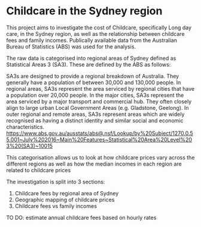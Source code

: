 # Childcare in the Sydney region

This project aims to investigate the cost of Childcare, specifically Long day care, in the Sydney region, as well as the relationship between childcare fees and family incomes. Publically available data from the Australian Bureau of Statistics (ABS) was used for the analysis.

The raw data is categorised into regional areas of Sydney defined as Statistical Areas 3 (SA3). These are defined by the ABS as follows:

SA3s are designed to provide a regional breakdown of Australia. They generally have a population of between 30,000 and 130,000 people. In regional areas, SA3s represent the area serviced by regional cities that have a population over 20,000 people. In the major cities, SA3s represent the area serviced by a major transport and commercial hub. They often closely align to large urban Local Government Areas (e.g. Gladstone, Geelong). In outer regional and remote areas, SA3s represent areas which are widely recognised as having a distinct identity and similar social and economic characteristics. https://www.abs.gov.au/ausstats/abs@.nsf/Lookup/by%20Subject/1270.0.55.001~July%202016~Main%20Features~Statistical%20Area%20Level%203%20(SA3)~10015

This categorisation allows us to look at how childcare prices vary across the different regions as well as how the median incomes in each region are related to childcare prices

The investigation is split into 3 sections:

1. Childcare fees by regional area of Sydney
2. Geographic mapping of childcare prices
3. Childcare fees vs family incomes


TO DO:
estimate annual childcare fees based on hourly rates